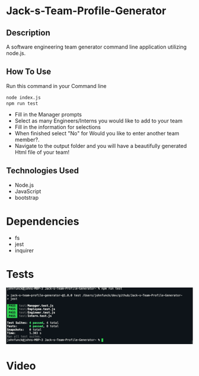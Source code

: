 # Jack-s-Team-Profile-Generator

## Description
A software engineering team generator command line application utilizing node.js.



## How To Use
Run this command in your Command line
```
node index.js
npm run test
```
* Fill in the Manager prompts
* Select as many Engineers/Interns you would like to add to your team
* Fill in the information for selections
* When finished select "No"  for Would you like to enter another team member?.
* Navigate to the output folder and you will have a beautifully generated Html file of your team!

## Technologies Used
* Node.js
* JavaScript
* bootstrap


# Dependencies
* fs
* jest
* inquirer


# Tests
<img src="./images/passTest.png">

# Video



